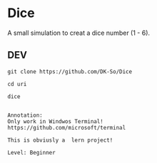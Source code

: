 # Dice
A small simulation to creat a dice number (1 - 6). 

## DEV

```
git clone https://github.com/DK-So/Dice
```
```
cd uri 
```
```
dice 


Annotation:
Only work in Windwos Terminal! 
https://github.com/microsoft/terminal

This is obviusly a  lern project!

Level: Beginner 
